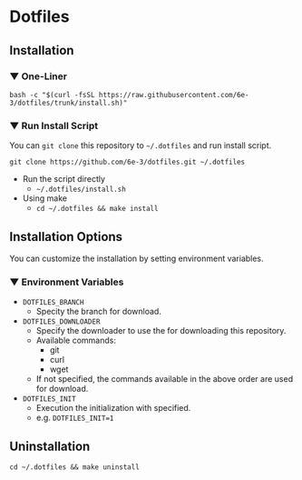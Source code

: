 # Dotfiles

## Installation

### ▼ One-Liner

``` shell
bash -c "$(curl -fsSL https://raw.githubusercontent.com/6e-3/dotfiles/trunk/install.sh)"
```

### ▼ Run Install Script

You can `git clone` this repository to `~/.dotfiles` and run install script.

``` shell
git clone https://github.com/6e-3/dotfiles.git ~/.dotfiles
```

- Run the script directly
  - `~/.dotfiles/install.sh`
- Using make
  - `cd ~/.dotfiles && make install`

## Installation Options

You can customize the installation by setting environment variables.

### ▼ Environment Variables

- `DOTFILES_BRANCH`
  - Specity the branch for download.
- `DOTFILES_DOWNLOADER`
  - Specify the downloader to use the for downloading this repository.
  - Available commands:
    - git
    - curl
    - wget
  - If not specified, the commands available in the above order are used for download.
- `DOTFILES_INIT`
  - Execution the initialization with specified.
  - e.g. `DOTFILES_INIT=1`

## Uninstallation

``` shell
cd ~/.dotfiles && make uninstall
```
